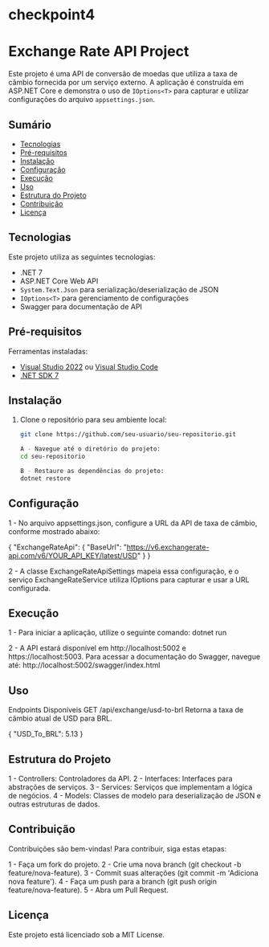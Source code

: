 # checkpoint4

# Exchange Rate API Project

Este projeto é uma API de conversão de moedas que utiliza a taxa de câmbio fornecida por um serviço externo. A aplicação é construída em ASP.NET Core e demonstra o uso de `IOptions<T>` para capturar e utilizar configurações do arquivo `appsettings.json`.

## Sumário

- [Tecnologias](#tecnologias)
- [Pré-requisitos](#pré-requisitos)
- [Instalação](#instalação)
- [Configuração](#configuração)
- [Execução](#execução)
- [Uso](#uso)
- [Estrutura do Projeto](#estrutura-do-projeto)
- [Contribuição](#contribuição)
- [Licença](#licença)

## Tecnologias

Este projeto utiliza as seguintes tecnologias:

- .NET 7
- ASP.NET Core Web API
- `System.Text.Json` para serialização/deserialização de JSON
- `IOptions<T>` para gerenciamento de configurações
- Swagger para documentação de API

## Pré-requisitos

Ferramentas instaladas:

- [Visual Studio 2022](https://visualstudio.microsoft.com/) ou [Visual Studio Code](https://code.visualstudio.com/)
- [.NET SDK 7](https://dotnet.microsoft.com/download/dotnet/7.0)

## Instalação

1. Clone o repositório para seu ambiente local:

   ```bash
   git clone https://github.com/seu-usuario/seu-repositorio.git

   A - Navegue até o diretório do projeto:
   cd seu-repositorio

   B - Restaure as dependências do projeto:
   dotnet restore

## Configuração

1 - No arquivo appsettings.json, configure a URL da API de taxa de câmbio, conforme mostrado abaixo:

{
  "ExchangeRateApi": {
    "BaseUrl": "https://v6.exchangerate-api.com/v6/YOUR_API_KEY/latest/USD"
  }
}

2 - A classe ExchangeRateApiSettings mapeia essa configuração, e o serviço ExchangeRateService utiliza IOptions<ExchangeRateApiSettings> para capturar e usar a URL configurada.

## Execução

1 - Para iniciar a aplicação, utilize o seguinte comando:
dotnet run

2 - A API estará disponível em http://localhost:5002 e https://localhost:5003. Para acessar a documentação do Swagger, navegue até:
http://localhost:5002/swagger/index.html

## Uso

  Endpoints Disponíveis
  GET /api/exchange/usd-to-brl
  Retorna a taxa de câmbio atual de USD para BRL.

  {
    "USD_To_BRL": 5.13
  }

## Estrutura do Projeto

1 - Controllers: Controladores da API.
2 - Interfaces: Interfaces para abstrações de serviços.
3 - Services: Serviços que implementam a lógica de negócios.
4 - Models: Classes de modelo para deserialização de JSON e outras estruturas de dados.

## Contribuição

Contribuições são bem-vindas! Para contribuir, siga estas etapas:

1 - Faça um fork do projeto.
2 - Crie uma nova branch (git checkout -b feature/nova-feature).
3 - Commit suas alterações (git commit -m 'Adiciona nova feature').
4 - Faça um push para a branch (git push origin feature/nova-feature).
5 - Abra um Pull Request.

## Licença

Este projeto está licenciado sob a MIT License.
